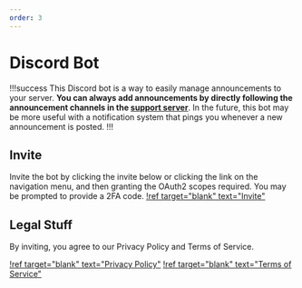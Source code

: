 ```yaml
---
order: 3
---
```

# Discord Bot
!!!success
This Discord bot is a way to easily manage announcements to your server. **You can always add announcements by directly following the announcement channels in the [support server](https://discord.gg/d2kKwqcUsv)**. In the future, this bot may be more useful with a notification system that pings you whenever a new announcement is posted.
!!!

## Invite
Invite the bot by clicking the invite below or clicking the link on the navigation menu, and then granting the OAuth2 scopes required. You may be prompted to provide a 2FA code.
[!ref target="blank" text="Invite"](../invite.md)

## Legal Stuff
By inviting, you agree to our Privacy Policy and Terms of Service.

[!ref target="blank" text="Privacy Policy"](../legal//privacy-policy.md)
[!ref target="blank" text="Terms of Service"](../legal/terms-of-service.md)